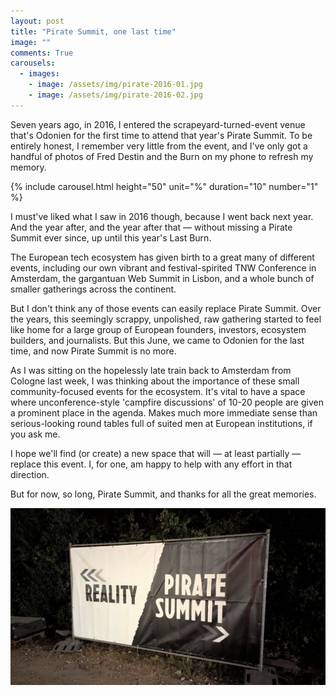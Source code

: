 ```yaml
---
layout: post
title: "Pirate Summit, one last time"
image: ""
comments: True
carousels:
  - images: 
    - image: /assets/img/pirate-2016-01.jpg
    - image: /assets/img/pirate-2016-02.jpg
---
```


Seven years ago, in 2016, I entered the scrapeyard-turned-event venue that's Odonien for the first time to attend that year's Pirate Summit. To be entirely honest, I remember very little from the event, and I've only got a handful of photos of Fred Destin and the Burn on my phone to refresh my memory.

{% include carousel.html height="50" unit="%" duration="10" number="1" %}

I must've liked what I saw in 2016 though, because I went back next year. And the year after, and the year after that — without missing a Pirate Summit ever since, up until this year's Last Burn. 

The European tech ecosystem has given birth to a great many of different events, including our own vibrant and festival-spirited TNW Conference in Amsterdam, the gargantuan Web Summit in Lisbon, and a whole bunch of smaller gatherings across the continent. 

But I don't think any of those events can easily replace Pirate Summit. Over the years, this seemingly scrappy, unpolished, raw gathering started to feel like home for a large group of European founders, investors, ecosystem builders, and journalists. But this June, we came to Odonien for the last time, and now Pirate Summit is no more.

As I was sitting on the hopelessly late train back to Amsterdam from Cologne last week, I was thinking about the importance of these small community-focused events for the ecosystem. It's vital to have a space where unconference-style 'campfire discussions' of 10-20 people are given a prominent place in the agenda. Makes much more immediate sense than serious-looking round tables full of suited men at European institutions, if you ask me. 

I hope we'll find (or create) a new space that will — at least partially — replace this event. I, for one, am happy to help with any effort in that direction. 

But for now, so long, Pirate Summit, and thanks for all the great memories. 

<img src="/assets/img/pirate-summit-reality.jpg" caption="">